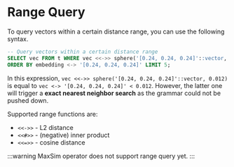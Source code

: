 # Range Query

To query vectors within a certain distance range, you can use the following syntax.
```SQL
-- Query vectors within a certain distance range
SELECT vec FROM t WHERE vec <<->> sphere('[0.24, 0.24, 0.24]'::vector, 0.012) 
ORDER BY embedding <-> '[0.24, 0.24, 0.24]' LIMIT 5;
```

In this expression, `vec <<->> sphere('[0.24, 0.24, 0.24]'::vector, 0.012)` is equal to `vec <-> '[0.24, 0.24, 0.24]' < 0.012`. However, the latter one will trigger a **exact nearest neighbor search** as the grammar could not be pushed down.

Supported range functions are:
- `<<->>` - L2 distance
- `<<#>>` - (negative) inner product
- `<<=>>` - cosine distance

:::warning
MaxSim operator does not support range query yet.
:::
